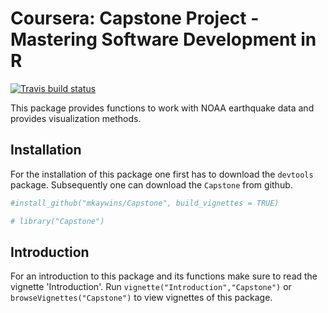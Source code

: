 
<!-- README.md is generated from README.Rmd. Please edit that file -->
Coursera: Capstone Project - Mastering Software Development in R
========

<!-- badges: start -->
[![Travis build status](https://travis-ci.org/mkaywins/Capstone_project.svg?branch=master)](https://travis-ci.org/mkaywins/Capstone_project) <!-- badges: end -->

This package provides functions to work with NOAA earthquake data and provides visualization methods.

Installation
------------

For the installation of this package one first has to download the `devtools` package. Subsequently one can download the `Capstone` from github.

``` r
#install_github("mkaywins/Capstone", build_vignettes = TRUE)

# library("Capstone")
```

Introduction
------------

For an introduction to this package and its functions make sure to read the vignette 'Introduction'. Run `vignette("Introduction","Capstone")` or `browseVignettes("Capstone")` to view vignettes of this package.
